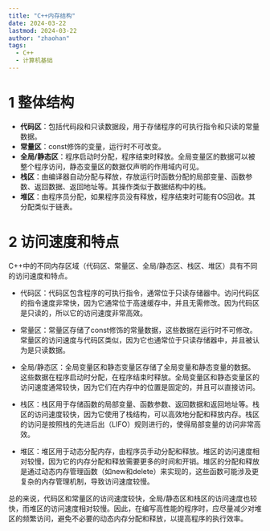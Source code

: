 ```yaml
---
title: "C++内存结构"
date: 2024-03-22
lastmod: 2024-03-22
author: "zhaohan"
tags:
  - C++
  - 计算机基础
---
```


# 1 整体结构

- **代码区**：包括代码段和只读数据段，用于存储程序的可执行指令和只读的常量数据。
- **常量区**：const修饰的变量，运行时不可改变。
- **全局/静态区**：程序启动时分配，程序结束时释放。全局变量区的数据可以被整个程序访问，静态变量区的数据仅声明的作用域内可见。
- **栈区**：由编译器自动分配与释放，存放运行时函数分配的局部变量、函数参数、返回数据、返回地址等。其操作类似于数据结构中的栈。
- **堆区**：由程序员分配，如果程序员没有释放，程序结束时可能有OS回收。其分配类似于链表。

# 2 访问速度和特点

C++中的不同内存区域（代码区、常量区、全局/静态区、栈区、堆区）具有不同的访问速度和特点。

- 代码区：代码区包含程序的可执行指令，通常位于只读存储器中。访问代码区的指令速度非常快，因为它通常位于高速缓存中，并且无需修改。因为代码区是只读的，所以它的访问速度非常高效。

- 常量区：常量区存储了const修饰的常量数据，这些数据在运行时不可修改。常量区的访问速度与代码区类似，因为它也通常位于只读存储器中，并且被认为是只读数据。

- 全局/静态区：全局变量区和静态变量区存储了全局变量和静态变量的数据。这些数据在程序启动时分配，在程序结束时释放。全局变量区和静态变量区的访问速度通常较快，因为它们在内存中的位置是固定的，并且可以直接访问。

- 栈区：栈区用于存储函数的局部变量、函数参数、返回数据和返回地址等。栈区的访问速度较快，因为它使用了栈结构，可以高效地分配和释放内存。栈区的访问是按照栈的先进后出（LIFO）规则进行的，使得局部变量的访问非常高效。

- 堆区：堆区用于动态分配内存，由程序员手动分配和释放。堆区的访问速度相对较慢，因为它的内存分配和释放需要更多的时间和开销。堆区的分配和释放是通过动态内存管理函数（如new和delete）来实现的，这些函数可能涉及更复杂的内存管理机制，导致访问速度较慢。

总的来说，代码区和常量区的访问速度较快，全局/静态区和栈区的访问速度也较快，而堆区的访问速度相对较慢。因此，在编写高性能的程序时，应尽量减少对堆区的频繁访问，避免不必要的动态内存分配和释放，以提高程序的执行效率。
